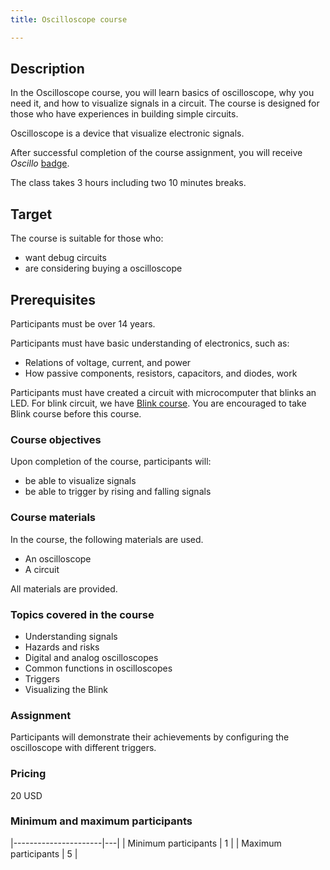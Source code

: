 ```yaml
---
title: Oscilloscope course

---
```


## Description

In the Oscilloscope course, you will learn basics of oscilloscope, why you
need it, and how to visualize signals in a circuit. The course is designed for
those who have experiences in building simple circuits.

Oscilloscope is a device that visualize electronic signals.

After successful completion of the course assignment, you will receive
_Oscillo_ [badge](../../badges/).

The class takes 3 hours including two 10 minutes breaks.

## Target

The course is suitable for those who:

- want debug circuits
- are considering buying a oscilloscope

## Prerequisites

Participants must be over 14 years.

Participants must have basic understanding of electronics, such as:

- Relations of voltage, current, and power
- How passive components, resistors, capacitors, and diodes, work

Participants must have created a circuit with microcomputer that blinks an
LED. For blink circuit, we have [Blink course](../Blink/). You are encouraged
to take Blink course before this course.

### Course objectives

Upon completion of the course, participants will:

- be able to visualize signals
- be able to trigger by rising and falling signals

### Course materials

In the course, the following materials are used.

- An oscilloscope
- A circuit

All materials are provided.

### Topics covered in the course

- Understanding signals
- Hazards and risks
- Digital and analog oscilloscopes
- Common functions in oscilloscopes
- Triggers
- Visualizing the Blink

### Assignment

Participants will demonstrate their achievements by configuring the
oscilloscope with different triggers.

### Pricing

20 USD

### Minimum and maximum participants

|----------------------|---|
| Minimum participants | 1 |
| Maximum participants | 5 |
